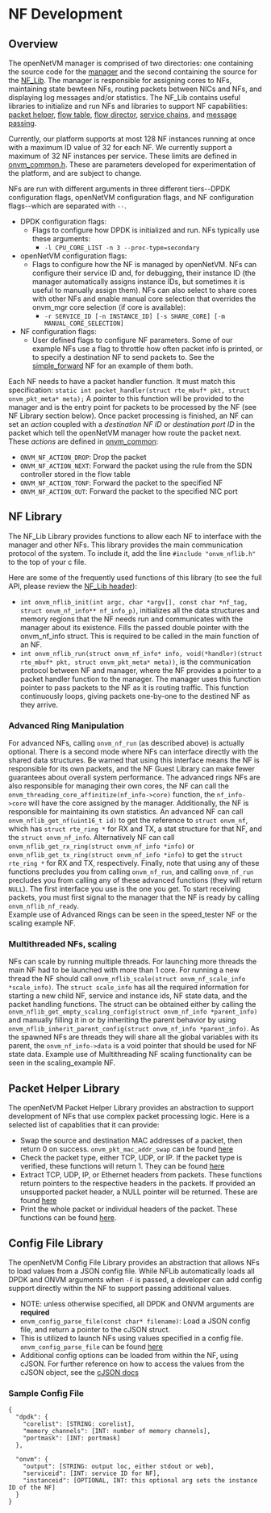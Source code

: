 NF Development
==

Overview
--

The openNetVM manager is comprised of two directories: one containing the source code for the [manager][onvm_mgr] and the second containing the source for the [NF_Lib][onvm_nflib].  The manager is responsible for assigning cores to NFs, maintaining state bewteen NFs, routing packets between NICs and NFs, and displaying log messages and/or statistics.  The NF_Lib contains useful libraries to initialize and run NFs and libraries to support NF capabilities: [packet helper][pkt_helper], [flow table][flow_table], [flow director][flow_director], [service chains][srvc_chains], and [message passing][msg_passing].

Currently, our platform supports at most 128 NF instances running at once with a maximum ID value of 32 for each NF. We currently support a maximum of 32 NF instances per service. These limits are defined in [onvm_common.h][onvm_common.h:L51].  These are parameters developed for experimentation of the platform, and are subject to change.

NFs are run with different arguments in three different tiers--DPDK configuration flags, openNetVM configuration flags, and NF configuration flags--which are separated with `--`.
  - DPDK configuration flags:
    + Flags to configure how DPDK is initialized and run.  NFs typically use these arguments:
      - `-l CPU_CORE_LIST -n 3 --proc-type=secondary`
  - openNetVM configuration flags:
    + Flags to configure how the NF is managed by openNetVM.  NFs can configure their service ID and, for debugging, their instance ID (the manager automatically assigns instance IDs, but sometimes it is useful to manually assign them). NFs can also select to share cores with other NFs and enable manual core selection that overrides the onvm_mgr core selection (if core is available):
      - `-r SERVICE_ID [-n INSTANCE_ID] [-s SHARE_CORE] [-m MANUAL_CORE_SELECTION]`
  - NF configuration flags:
    + User defined flags to configure NF parameters.  Some of our example NFs use a flag to throttle how often packet info is printed, or to specify a destination NF to send packets to.  See the [simple_forward][forward] NF for an example of them both.

Each NF needs to have a packet handler function.  It must match this specification: `static int packet_handler(struct rte_mbuf* pkt, struct onvm_pkt_meta* meta);`  A pointer to this function will be provided to the manager and is the entry point for packets to be processed by the NF (see NF Library section below).  Once packet processing is finished, an NF can set an _action_ coupled with a _destination NF ID_ or _destination port ID_ in the packet which tell the openNetVM manager how route the packet next.  These _actions_ are defined in [onvm_common][onvm_common.h:L55]:
  - `ONVM_NF_ACTION_DROP`: Drop the packet
  - `ONVM_NF_ACTION_NEXT`: Forward the packet using the rule from the SDN controller stored in the flow table
  - `ONVM_NF_ACTION_TONF`: Forward the packet to the specified NF
  - `ONVM_NF_ACTION_OUT`: Forward the packet to the specified NIC port

NF Library
--

The NF_Lib Library provides functions to allow each NF to interface with the manager and other NFs.  This library provides the main communication protocol of the system.  To include it, add the line `#include "onvm_nflib.h"` to the top of your c file.

Here are some of the frequently used functions of this library (to see the full API, please review the [NF_Lib header][onvm_nflib.h]):
  - `int onvm_nflib_init(int argc, char *argv[], const char *nf_tag, struct onvm_nf_info** nf_info_p)`, initializes all the data structures and memory regions that the NF needs run and communicates with the manager about its existence. Fills the passed double pointer with the onvm_nf_info struct. This is required to be called in the main function of an NF.
  - `int onvm_nflib_run(struct onvm_nf_info* info, void(*handler)(struct rte_mbuf* pkt, struct onvm_pkt_meta* meta))`, is the communication protocol between NF and manager, where the NF provides a pointer to a packet handler function to the manager.  The manager uses this function pointer to pass packets to the NF as it is routing traffic.  This function continuously loops, giving packets one-by-one to the destined NF as they arrive.

### Advanced Ring Manipulation
For advanced NFs, calling `onvm_nf_run` (as described above) is actually optional. There is a second mode where NFs can interface directly with the shared data structures.  Be warned that using this interface means the NF is responsible for its own packets, and the NF Guest Library can make fewer guarantees about overall system performance.  The advanced rings NFs are also responsible for managing their own cores, the NF can call the `onvm_threading_core_affinitize(nf_info->core)` function, the `nf_info->core` will have the  core assigned by the manager. Additionally, the NF is responsible for maintaining its own statistics.  An advanced NF can call `onvm_nflib_get_nf(uint16_t id)` to get the reference to `struct onvm_nf`, which has `struct rte_ring *` for RX and TX, a stat structure for that NF, and the `struct onvm_nf_info`. Alternatively NF can call `onvm_nflib_get_rx_ring(struct onvm_nf_info *info)` or `onvm_nflib_get_tx_ring(struct onvm_nf_info *info)` to get the `struct rte_ring *` for RX and TX, respectively. Finally, note that using any of these functions precludes you from calling `onvm_nf_run`, and calling `onvm_nf_run` precludes you from calling any of these advanced functions (they will return `NULL`).  The first interface you use is the one you get. To start receiving packets, you must first signal to the manager that the NF is ready by calling `onvm_nflib_nf_ready`.  
Example use of Advanced Rings can be seen in the speed_tester NF or the scaling example NF.

### Multithreaded NFs, scaling
NFs can scale by running multiple threads. For launching more threads the main NF had to be launched with more than 1 core. For running a new thread the NF should call `onvm_nflib_scale(struct onvm_nf_scale_info *scale_info)`. The `struct scale_info` has all the required information for starting a new child NF, service and instance ids, NF state data, and the packet handling functions. The struct can be obtained either by calling the `onvm_nflib_get_empty_scaling_config(struct onvm_nf_info *parent_info)` and manually filling it in or by inheriting the parent behavior by using `onvm_nflib_inherit_parent_config(struct onvm_nf_info *parent_info)`. As the spawned NFs are threads they will share all the global variables with its parent, the `onvm_nf_info->data` is a void pointer that should be used for NF state data.
Example use of Multithreading NF scaling functionality can be seen in the scaling_example NF.

Packet Helper Library
--

The openNetVM Packet Helper Library provides an abstraction to support development of NFs that use complex packet processing logic.  Here is a selected list of capablities that it can provide:

  - Swap the source and destination MAC addresses of a packet, then return 0 on success. `onvm_pkt_mac_addr_swap` can be found [here][onvm_pkt_helper.h:L56]
  - Check the packet type, either TCP, UDP, or IP.  If the packet type is verified, these functions will return 1.  They can be found [here][onvm_pkt_helper.h:L74]
  - Extract TCP, UDP, IP, or Ethernet headers from packets.  These functions return pointers to the respective headers in the packets.  If provided an unsupported packet header, a NULL pointer will be returned.  These are found [here][onvm_pkt_helper.h:L59]
  - Print the whole packet or individual headers of the packet.  These functions can be found [here][onvm_pkt_helper.h:L86].


Config File Library
--

The openNetVM Config File Library provides an abstraction that allows
NFs to load values from a JSON config file. While NFLib automatically
loads all DPDK and ONVM arguments when `-F` is passed, a developer can
add config support directly within the NF to support passing additional
values.

- NOTE: unless otherwise specified, all DPDK and ONVM arguments are **required**
- `onvm_config_parse_file(const char* filename)`: Load a JSON config file, and return a pointer to the cJSON struct.
- This is utilized to launch NFs using values specified in a config
  file. 
  `onvm_config_parse_file` can be found [here][onvm_config_common.h:L51]
- Additional config options can be loaded from within the NF, using cJSON. For further reference on how to access the values from the cJSON object, see the [cJSON docs](https://github.com/DaveGamble/cJSON)

### Sample Config File
```
{
  "dpdk": {
    "corelist": [STRING: corelist],
    "memory_channels": [INT: number of memory channels],
    "portmask": [INT: portmask]
  },

  "onvm": {
    "output": [STRING: output loc, either stdout or web],
    "serviceid": [INT: service ID for NF],
    "instanceid": [OPTIONAL, INT: this optional arg sets the instance ID of the NF]
  }
}
```

[onvm_mgr]: ../onvm/onvm_mgr
[onvm_nflib]: ../onvm/onvm_nflib
[onvm_nflib.h]: ../onvm/onvm_nflib/onvm_nflib.h
[onvm_pkt_helper.h:L56]: ../onvm/onvm_nflib/onvm_pkt_helper.h#L56
[onvm_pkt_helper.h:L59]: ../onvm/onvm_nflib/onvm_pkt_helper.h#L59
[onvm_pkt_helper.h:L74]: ../onvm/onvm_nflib/onvm_pkt_helper.h#L74
[onvm_pkt_helper.h:L86]: ../onvm/onvm_nflib/onvm_pkt_helper.h#L86
[onvm_config_common.h:L51]: ../onvm/onvm_nflib/onvm_config_common.h#L51
[onvm_config_common.h:L108]: ../onvm/onvm_nflib/onvm_config_common.h#L108
[onvm_common.h:L51]: ../onvm/onvm_nflib/onvm_common.h#L51
[onvm_common.h:L55]: ../onvm/onvm_nflib/onvm_common.h#L55
[forward]: ../examples/simple_forward/forward.c#L82
[pkt_helper]: ../onvm/onvm_nflib/onvm_pkt_helper.h
[flow_table]: ../onvm/onvm_nflib/onvm_flow_table.h
[flow_director]: ../onvm/onvm_nflib/onvm_flow_dir.h
[srvc_chains]: ../onvm/onvm_nflib/onvm_sc_common.h
[msg_passing]: ../onvm/onvm_nflib/onvm_msg_common.h

